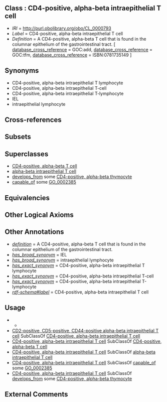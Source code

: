 
## Class : CD4-positive, alpha-beta intraepithelial T cell

 * *IRI* = http://purl.obolibrary.org/obo/CL_0000793
 * *Label* = CD4-positive, alpha-beta intraepithelial T cell
 * *Definition* = A CD4-positive, alpha-beta T cell that is found in the columnar epithelium of the gastrointestinal tract. [ [database_cross_reference](../../ef/oboInOwl#hasDbXref.md) = GOC:add, [database_cross_reference](../../ef/oboInOwl#hasDbXref.md) = GOC:tfm, [database_cross_reference](../../ef/oboInOwl#hasDbXref.md) = ISBN:0781735149 ]

## Synonyms

 * CD4-positive, alpha-beta intraepithelial T lymphocyte
 * CD4-positive, alpha-beta intraepithelial T-cell
 * CD4-positive, alpha-beta intraepithelial T-lymphocyte
 * IEL
 * intraepithelial lymphocyte

## Cross-references


## Subsets


## Superclasses

 * [CD4-positive, alpha-beta T cell](../../CL/24/CL_0000624.md)
 * [alpha-beta intraepithelial T cell](../../CL/97/CL_0000797.md)
 * [develops_from](../../RO/02/RO_0002202.md) some [CD4-positive, alpha-beta thymocyte](../../CL/10/CL_0000810.md)
 * [capable_of](../../RO/15/RO_0002215.md) some [GO_0002385](../../GO/85/GO_0002385.md)

## Equivalencies


## Other Logical Axioms


## Other Annotations

 * *[definition](../../IAO/15/IAO_0000115.md)* = A CD4-positive, alpha-beta T cell that is found in the columnar epithelium of the gastrointestinal tract.
 * *[has_broad_synonym](../../ym/oboInOwl#hasBroadSynonym.md)* = IEL
 * *[has_broad_synonym](../../ym/oboInOwl#hasBroadSynonym.md)* = intraepithelial lymphocyte
 * *[has_exact_synonym](../../ym/oboInOwl#hasExactSynonym.md)* = CD4-positive, alpha-beta intraepithelial T lymphocyte
 * *[has_exact_synonym](../../ym/oboInOwl#hasExactSynonym.md)* = CD4-positive, alpha-beta intraepithelial T-cell
 * *[has_exact_synonym](../../ym/oboInOwl#hasExactSynonym.md)* = CD4-positive, alpha-beta intraepithelial T-lymphocyte
 * *[rdf-schema#label](../../el/rdf-schema#label.md)* = CD4-positive, alpha-beta intraepithelial T cell

## Usage

 * -
 * [CD2-positive, CD5-positive, CD44-positive alpha-beta intraepithelial T cell](../../CL/37/CL_0002037.md) SubClassOf [CD4-positive, alpha-beta intraepithelial T cell](../../CL/93/CL_0000793.md)
 * [CD4-positive, alpha-beta intraepithelial T cell](../../CL/93/CL_0000793.md) SubClassOf [CD4-positive, alpha-beta T cell](../../CL/24/CL_0000624.md)
 * [CD4-positive, alpha-beta intraepithelial T cell](../../CL/93/CL_0000793.md) SubClassOf [alpha-beta intraepithelial T cell](../../CL/97/CL_0000797.md)
 * [CD4-positive, alpha-beta intraepithelial T cell](../../CL/93/CL_0000793.md) SubClassOf [capable_of](../../RO/15/RO_0002215.md) some [GO_0002385](../../GO/85/GO_0002385.md)
 * [CD4-positive, alpha-beta intraepithelial T cell](../../CL/93/CL_0000793.md) SubClassOf [develops_from](../../RO/02/RO_0002202.md) some [CD4-positive, alpha-beta thymocyte](../../CL/10/CL_0000810.md)

## External Comments

